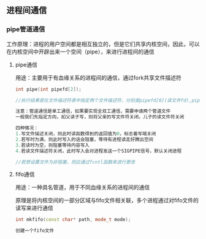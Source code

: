 ## 进程间通信

### pipe管道通信

工作原理：进程的用户空间都是相互独立的，但是它们共享内核空间，因此，可以在内核空间中开辟出来一个空间（pipe），来进行进程间的通信

1. pipe通信

   用途：主要用于有血缘关系的进程间的通信，通过fork共享文件描述符

   ```c++
   int pipe(int pipefd[2]);
   
   //执行结果是在文件描述符表中指定两个文件描述符，分别是pipefd[0](读文件fd),pipefd[1](写文件fd)
   
   注意：管道通信是单工通信，如果要实现全双工通信，需要申请两个管道文件
   一般我们先指定方向，如父读子写，则将父亲的写文件符关闭，儿子的读文件符关闭
   
   四种情况：
   1.写文件描述关闭，则此时读函数得到的返回值为0，标志着写端关闭
   2.若写时为满，则此时写入的话会阻塞，等待有进程读走好腾出空间
   3.若读时为空，则阻塞等待内容写入
   4.若读文件描述符关闭，此时写入会对进程发送一个SIGPIPE信号，默认关闭进程
   
   //若想设置文件为非阻塞，则应通过fcntl函数来进行更改
   ```

2. fifo通信

   用途：一种具名管道，用于不同血缘关系的进程间的通信

   ​		原理是将内核空间的一部分区域与fifo文件相关联，多个进程通过对fifo文件的读写来进行通信

   ```c++
   int mkfifo(const char* path, mode_t mode);
   
   创建一个fifo文件
   ```

   

